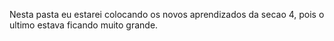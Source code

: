 Nesta pasta eu estarei colocando os novos aprendizados da secao 4, pois o ultimo estava ficando muito grande.
